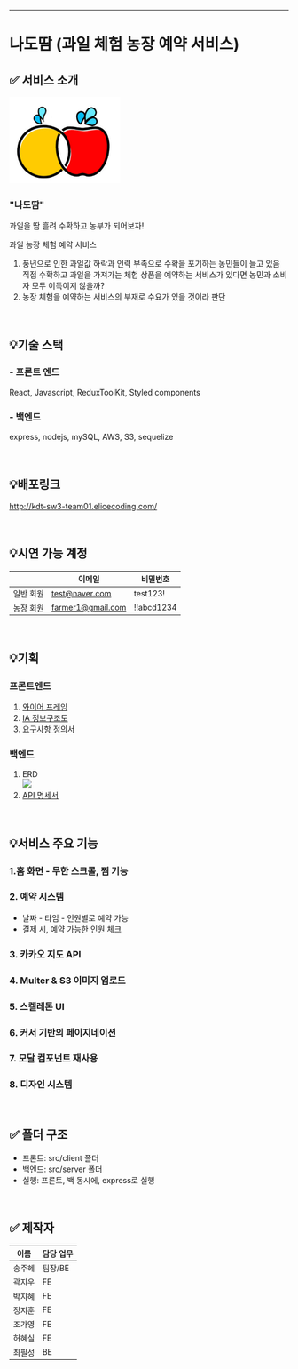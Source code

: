 <hr />

# 나도땀 (과일 체험 농장 예약 서비스)

## ✅ 서비스 소개
<img src="./client/public/nadoddam.jpg" width="200px">

### "나도땀"

과일을 땀 흘려 수확하고 농부가 되어보자!

과일 농장 체험 예약 서비스

1. 풍년으로 인한 과일값 하락과 인력 부족으로 수확을 포기하는 농민들이 늘고 있음
    <br />
    직접 수확하고 과일을 가져가는 체험 상품을 예약하는 서비스가 있다면 농민과 소비자 모두 이득이지 않을까?
2. 농장 체험을 예약하는 서비스의 부재로 수요가 있을 것이라 판단

<br />

## 💡기술 스택

### - 프론트 엔드

React, Javascript, ReduxToolKit, Styled components

### - 백엔드

express, nodejs, mySQL, AWS, S3, sequelize

<br />

## 💡배포링크

http://kdt-sw3-team01.elicecoding.com/

<br />

## 💡시연 가능 계정

|           | 이메일            | 비밀번호   |
| --------- | ----------------- | ---------- |
| 일반 회원 | test@naver.com    | test123!   |
| 농장 회원 | farmer1@gmail.com | !!abcd1234 |

<br />

## 💡기획
### 프론트엔드
1. [와이어 프레임](https://www.figma.com/file/Rsi96G1DjI5BfXGOdA8dbU/%EA%B3%BC%EC%9D%BC-%EC%B2%B4%ED%97%98-%EB%86%8D%EC%9E%A5?node-id=0%3A1&t=3Mj1ARh1r7pHCa7i-1)
2. [IA 정보구조도 ](https://prickle-fern-9fe.notion.site/IA-b3195817a7b849d9a95239afa451c8b3)
3. [요구사항 정의서](https://prickle-fern-9fe.notion.site/54df7bddd8294f568766c915308cc0de)
### 백엔드
1. ERD
    <br/>
    <img src="/uploads/b845c7c9bf8826db64f9ed1e144e79d2/image.png" width="400px">
2. [API 명세서](https://documenter.getpostman.com/view/16584157/2s8Z6sbvay)

<br />

## 💡서비스 주요 기능

### 1.홈 화면 - 무한 스크롤, 찜 기능

### 2. 예약 시스템

- 날짜 - 타임 - 인원별로 예약 가능
- 결제 시, 예약 가능한 인원 체크

### 3. 카카오 지도 API

### 4. Multer & S3 이미지 업로드

### 5. 스켈레톤 UI

### 6. 커서 기반의 페이지네이션

### 7. 모달 컴포넌트 재사용

### 8. 디자인 시스템

<br />

## ✅ 폴더 구조

- 프론트: src/client 폴더
- 백엔드: src/server 폴더
- 실행: 프론트, 백 동시에, express로 실행

<br />

## ✅ 제작자

| 이름   | 담당 업무 |
| ------ | --------- |
| 송주혜 | 팀장/BE   |
| 곽지우 | FE        |
| 박지혜 | FE        |
| 정지훈 | FE        |
| 조가영 | FE        |
| 허혜실 | FE        |
| 최필성 | BE        |

<br>
